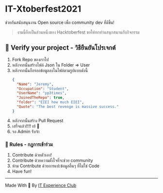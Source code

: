 # IT-Xtoberfest2021
ช่วยกันสนับสนุนงาน Open source เพื่อ community dev ที่ดีขึ้น!

> งานนี้ถือเป็นส่วนหนึ่งของ Hacktoberfest ขอให้ทกท่านสนุกสนานกับกิจกรรม
## 🤝  Verify your project - วิธียืนยันโปรเจกต์
1. Fork Repo ของเราไป
2. หลังจากนั้นสร้างไฟล์ Json ใน Folder => User
3. หลังจากนั้นก็กรอกข้อมูลลงในไฟล์ตามรูปแบบดังนี้
    ```json
    {
      "Name": "Jeremy",
      "Occupation": "Student",
      "UserName": "pp3times",
      "JoinedTheRepo": true,
      "folder": "EIEI how much EIEI",
      "Quote": "The best revenge is massive success."
    }
    ```
4. หลังจากนั้นสร้าง Pull Request
5. เสร็จแล้ว!!!! เย้ 🥳
6. รอ Admin รับจ้า

### 📝  Rules - กฎการเข้าร่วม
 1. Contribute ด้วยตัวเอง!
 2. Contribute ด้วยความตั้งใจที่จะช่วย community
 3. ห้าม Contribute ด้วยการแปะข้อมูลอื่นๆ ที่ไม่ใช่ Code
 4. Have fun!

---
Made With 🧠 By [IT Experience Club](https://github.com/IT-Experience-Club)
